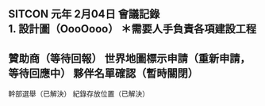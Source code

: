 SITCON 元年	2月04日 	會議記錄	
	1. 設計圖（OooOooo）
		＊需要人手負責各項建設工程
-------------------------------------------------------
贊助商（等待回報）
世界地圖標示申請（重新申請，等待回應中）
	夥伴名單確認（暫時關閉）
-------------------------------------------------------
幹部選舉（已解決）
紀錄存放位置（已解決）